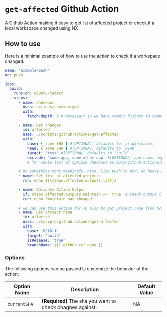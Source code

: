 # `get-affected` Github Action

A Github Action making it easy to get list of affected project or check if a local workspace changed using NX

## How to use

Here is a minimal example of how to use the action to check if a workspace changed:

```yaml
name: 'example-push'
on: push

jobs:
  build:
    runs-on: ubuntu-latest
    steps:
      - name: Checkout
        uses: actions/checkout@v3
        with:
          fetch-depth: 0 # Necessary so we have commit history to compare to

      - name: Get changes
        id: affected
        uses: ./scripts/github-actions/get-affected
        with:
          base: { some SHA } #[OPTIONAL] defaults to `origin/master`
          head: { some SHA } #[OPTIONAL] defaults to `HEAD`
          target: 'test' #[OPTIONAL] defaults to `build`
          exclude: 'some-app, some-other-app' #[OPTIONAL] app names separated by comma or wildcard
          # for whole list of options checkout scripts/github-actions/nx-get-affected/action.yml

      # Do something more meaningful here, like push to NPM, do heavy computing, etc.
      - name: Get list of affected projects
        run: echo ${{steps.affected.outputs.list}}

      - name: Validate Action Output
        if: steps.affected.outputs.maintain == 'true' # Check output if it changed or not (returns a boolean)
        run: echo 'maintain has changed!'
        
      # we can use this action for CD also to get project name from branc
      - name: Get project name
        id: affected
        uses: ./scripts/github-actions/get-affected
        with:
          base: 'HEAD~1'
          target: 'build'
          isRelease: 'true'
          branchName: ${{ github.ref_name }} 
```

### Options

The following options can be passed to customize the behavior of the action:

| Option Name  | Description                                               | Default Value |
| ------------ | --------------------------------------------------------- | ------------- |
| `currentSHA` | **(Required)** The sha you want to check chagnes against. | NA            |
